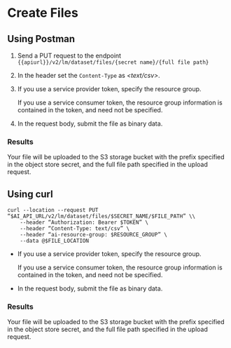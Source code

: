 <!-- loio04664599dc4545b19581f64dd6242186 -->

# Create Files



<a name="loio04664599dc4545b19581f64dd6242186__section_bqr_gds_2xb"/>

## Using Postman

1.  Send a PUT request to the endpoint `{{apiurl}}/v2/lm/dataset/files/{secret name}/{full file path}`
2.  In the header set the `Content-Type` as *<text/csv\>*.
3.  If you use a service provider token, specify the resource group.

    If you use a service consumer token, the resource group information is contained in the token, and need not be specified.

4.  In the request body, submit the file as binary data.




### Results

Your file will be uploaded to the S3 storage bucket with the prefix specified in the object store secret, and the full file path specified in the upload request.



<a name="loio04664599dc4545b19581f64dd6242186__section_arf_dds_2xb"/>

## Using curl

```
curl --location --request PUT “$AI_API_URL/v2/lm/dataset/files/$SECRET_NAME/$FILE_PATH” \\
	--header “Authorization: Bearer $TOKEN” \
	--header “Content-Type: text/csv” \
	--header “ai-resource-group: $RESOURCE_GROUP” \
	--data @$FILE_LOCATION
```

-   If you use a service provider token, specify the resource group.

    If you use a service consumer token, the resource group information is contained in the token, and need not be specified.

-   In the request body, submit the file as binary data.




### Results

Your file will be uploaded to the S3 storage bucket with the prefix specified in the object store secret, and the full file path specified in the upload request.

